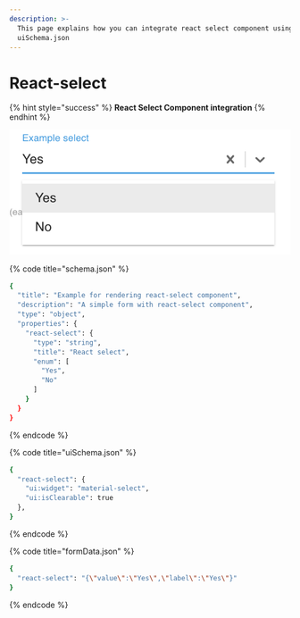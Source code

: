 ```yaml
---
description: >-
  This page explains how you can integrate react select component using
  uiSchema.json
---
```


# React-select



{% hint style="success" %}
**React Select Component integration**
{% endhint %}

![React Select Component](../../.gitbook/assets/image%20%286%29.png)

{% code title="schema.json" %}
```bash
{
  "title": "Example for rendering react-select component",
  "description": "A simple form with react-select component",
  "type": "object",
  "properties": {
    "react-select": {
      "type": "string",
      "title": "React select",
      "enum": [
        "Yes",
        "No"
      ]
    }
  }
}
```
{% endcode %}

{% code title="uiSchema.json" %}
```bash
{
  "react-select": {
    "ui:widget": "material-select",
    "ui:isClearable": true
  },
}
```
{% endcode %}

{% code title="formData.json" %}
```bash
{
  "react-select": "{\"value\":\"Yes\",\"label\":\"Yes\"}"
}
```
{% endcode %}



